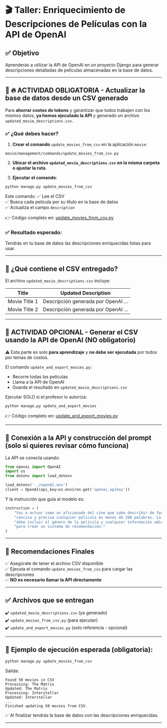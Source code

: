 # 🎬 Taller: Enriquecimiento de Descripciones de Películas con la API de OpenAI

## ✅ Objetivo
Aprenderás a utilizar la API de OpenAI en un proyecto Django para generar descripciones detalladas de películas almacenadas en la base de datos.

---

## 📌 🔥 ACTIVIDAD OBLIGATORIA - Actualizar la base de datos desde un CSV generado

Para **ahorrar costos de tokens** y garantizar que todos trabajen con los mismos datos, **ya hemos ejecutado la API** y generado un archivo `updated_movie_descriptions.csv`.

### ✅ ¿Qué debes hacer?
1. **Crear el comando** `update_movies_from_csv` en la aplicación `movie`:
```
movie/management/commands/update_movies_from_csv.py
```
2. **Ubicar el archivo `updated_movie_descriptions.csv` en la misma carpeta o ajustar la ruta**.

3. **Ejecutar el comando**:
```bash
python manage.py update_movies_from_csv
```

Este comando:
✅ Lee el CSV  
✅ Busca cada película por su título en la base de datos  
✅ Actualiza el campo `description`

👉 Código completo en: [update_movies_from_csv.py](update_movies_from_csv.py)

### ✅ Resultado esperado:
Tendrás en tu base de datos las descripciones enriquecidas listas para usar.

---

## 📂 ¿Qué contiene el CSV entregado?
El archivo `updated_movie_descriptions.csv` incluye:

| Title           | Updated Description                 |
|-----------------|-------------------------------------|
| Movie Title 1   | Descripción generada por OpenAI ... |
| Movie Title 2   | Descripción generada por OpenAI ... |

---

## 🚨 ACTIVIDAD OPCIONAL - Generar el CSV usando la API de OpenAI (NO obligatorio)
⚠️ Esta parte es solo **para aprendizaje** y **no debe ser ejecutada** por todos por temas de costos.

El comando `update_and_export_movies.py`:
- Recorre todas las películas
- Llama a la API de OpenAI
- Guarda el resultado en `updated_movie_descriptions.csv`

Ejecutar SOLO si el profesor lo autoriza:
```bash
python manage.py update_and_export_movies
```

👉 Código completo en: [update_and_export_movies.py](update_and_export_movies.py)

---

## 📌 Conexión a la API y construcción del prompt (solo si quieres revisar cómo funciona)
La API se conecta usando:
```python
from openai import OpenAI
import os
from dotenv import load_dotenv

load_dotenv('../openAI.env')
client = OpenAI(api_key=os.environ.get('openai_apikey'))
```

Y la instrucción que guía al modelo es:
```python
instruction = (
    "Vas a actuar como un aficionado del cine que sabe describir de forma clara, "
    "concisa y precisa cualquier película en menos de 200 palabras. La descripción "
    "debe incluir el género de la película y cualquier información adicional que sirva "
    "para crear un sistema de recomendación."
)
```

---

## 📌 Recomendaciones Finales
✅ Asegúrate de tener el archivo CSV disponible  
✅ Ejecuta el comando `update_movies_from_csv` para cargar las descripciones  
✅ **NO es necesario llamar la API directamente**

---

## ✅ Archivos que se entregan
✔️ `updated_movie_descriptions.csv` (ya generado)  
✔️ `update_movies_from_csv.py` (para ejecutar)  
✔️ `update_and_export_movies.py` (solo referencia - opcional)

---

## 📌 Ejemplo de ejecución esperada (obligatoria):
```bash
python manage.py update_movies_from_csv
```
Salida:
```
Found 50 movies in CSV
Processing: The Matrix
Updated: The Matrix
Processing: Interstellar
Updated: Interstellar
...
Finished updating 50 movies from CSV.
```

✅ Al finalizar tendrás la base de datos con las descripciones enriquecidas.

---
